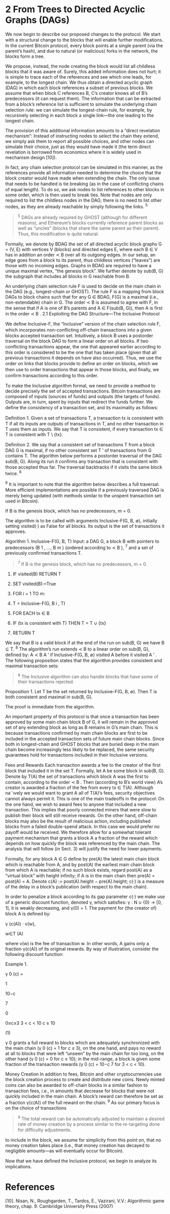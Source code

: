 # 2 From Trees to Directed Acyclic Graphs (DAGs)

We now begin to describe our proposed changes to the protocol. We start with a structural change to the blocks that will enable further modiﬁcations. In the current Bitcoin protocol, every block points at a single parent (via the parent’s hash), and due to natural (or malicious) forks in the network, the blocks form a tree.

We propose, instead, the node creating the block would list all childless blocks that it was aware of. Surely, this added information does not hurt; it is simple to trace each of the references and see which one leads, for example, to the longest chain. We thus obtain a directed acyclic graph (DAG) in which each block references a subset of previous blocks. We assume that when block C references B, C’s creator knows all of B’s predecessors (it can request them). The information that can be extracted from a block’s reference list is suﬃcient to simulate the underlying chain selection rule: we can simulate the longest-chain rule, for example, by recursively selecting in each block a single link—the one leading to the longest chain.

The provision of this additional information amounts to a “direct revelation mechanism”: Instead of instructing nodes to select the chain they extend, we simply ask them to report all possible choices, and other nodes can simulate their choice, just as they would have made it (the term direct revelation is borrowed from economics where it is widely used in mechanism design [10]).

In fact, any chain selection protocol can be simulated in this manner, as the references provide all information needed to determine the choice that the block creator would have made when extending the chain. The only issue that needs to be handled is tie breaking (as in the case of conﬂicting chains of equal length). To do so, we ask nodes to list references to other blocks in some order, which is then used to break ties. Note that nodes are only required to list the childless nodes in the DAG; there is no need to list other nodes, as they are already reachable by simply following the links. <sup>5</sup>

> <sup>5</sup> DAGs are already required by GHOST (although for diﬀerent reasons), and Ethereum’s blocks currently reference parent blocks as well as “uncles” (blocks that share the same parent as their parent). Thus, this modiﬁcation is quite natural.

Formally, we denote by BDAG the set of all directed acyclic block graphs G = (V, E) with vertices V (blocks) and directed edges E, where each B ∈ V has in addition an order ≺ B over all its outgoing edges. In our setup, an edge goes from a block to its parent, thus childless vertices (“leaves”) are those with no incoming edges. Graphs in BDAG are required to have a unique maximal vertex, “the genesis block”. We further denote by sub(B, G) the subgraph that includes all blocks in G reachable from B.

An underlying chain selection rule F is used to decide on the main chain in the DAG (e.g., longest-chain or GHOST). The rule F is a mapping from block DAGs to block chains such that for any G ∈ BDAG, F(G) is a maximal (i.e., non-extendable) chain in G. The order ≺ B is assumed to agree with F, in the sense that if A is one of B’s parents and A ∈ F(sub(B, G)), then A is ﬁrst in the order ≺ B .
2.1 Exploiting the DAG Structure—The Inclusive Protocol

We deﬁne Inclusive-F, the “Inclusive” version of the chain selection rule F, which incorporates non-conﬂicting oﬀ-chain transactions into a given blocks accepted transaction set. Intuitively, a block B uses a postorder traversal on the block DAG to form a linear order on all blocks. If two conﬂicting transactions appear, the one that appeared earlier according to this order is considered to be the one that has taken place (given that all previous transactions it depends on have also occurred). Thus, we use the order on links that blocks provide to deﬁne an order on blocks, which we then use to order transactions that appear in those blocks, and ﬁnally, we conﬁrm transactions according to this order.

To make the Inclusive algorithm formal, we need to provide a method to decide precisely the set of accepted transactions. Bitcoin transactions are composed of inputs (sources of funds) and outputs (the targets of funds). Outputs are, in turn, spent by inputs that redirect the funds further. We deﬁne the consistency of a transaction set, and its maximality as follows:

Deﬁnition 1. Given a set of transactions T, a transaction tx is consistent with T if all its inputs are outputs of transactions in T, and no other transaction in T uses them as inputs. We say that T is consistent, if every transaction tx ∈ T is consistent with T \ {tx}.

Deﬁnition 2. We say that a consistent set of transactions T from a block DAG G is maximal, if no other consistent set T ′ of transactions from G contains T.
The algorithm below performs a postorder traversal of the DAG sub(B, G). Along its run it conﬁrms any transaction that is consistent with those accepted thus far. The traversal backtracks if it visits the same block twice. <sup>6</sup>

<sup>6</sup> It is important to note that the algorithm below describes a full traversal. More eﬃcient implementations are possible if a previously traversed DAG is merely being updated (with methods similar to the unspent transaction set used in Bitcoin).

If B is the genesis block, which has no predecessors, m = 0.

The algorithm is to be called with arguments Inclusive-F(G, B, ∅), initially setting visited(·) as False for all blocks. Its output is the set of transactions it approves.

Algorithm 1. Inclusive-F(G, B, T) Input: a DAG G, a block B with pointers to predecessors (B 1 , ..., B m ) (ordered according to ≺ B ), <sup>7</sup> and a set of previously conﬁrmed transactions T.

> <sup>7</sup> If B is the genesis block, which has no predecessors, m = 0.

1. IF visited(B) RETURN T

2. SET visited(B):=True

3. FOR i = 1 TO m:

4. T = Inclusive-F(G, B i , T)

5. FOR EACH tx ∈ B

6. IF (tx is consistent with T) THEN T = T ∪ {tx}

7. RETURN T

We say that B is a valid block if at the end of the run on sub(B, G) we have B ⊆ T.  <sup>8</sup>  The algorithm’s run extends ≺ B to a linear order on sub(B, G), deﬁned by: A ≺ B A ′ if Inclusive-F(G, B, ∅) visited A before it visited A ′ . The following proposition states that the algorithm provides consistent and maximal transaction sets:

> <sup>8</sup> The Inclusive algorithm can also handle blocks that have some of their transactions rejected.

Proposition 1. Let T be the set returned by Inclusive-F(G, B, ∅). Then T is both consistent and maximal in sub(B, G).

The proof is immediate from the algorithm.

An important property of this protocol is that once a transaction has been approved by some main chain block B of G, it will remain in the approved set of any extending block as long as B remains in G’s main chain. This is because transactions conﬁrmed by main chain blocks are ﬁrst to be included in the accepted transaction sets of future main chain blocks. Since both in longest-chain and GHOST blocks that are buried deep in the main chain become increasingly less likely to be replaced, the same security guarantees hold for transactions included in their Inclusive versions.

Fees and Rewards Each transaction awards a fee to the creator of the ﬁrst block that included it in the set T. Formally, let A be some block in sub(B, G). Denote by T(A) the set of transactions which block A was the ﬁrst to contain, according to the order ≺ B . Then (according to B’s world view) A’s creator is awarded a fraction of the fee from every tx ∈ T(A). Although na¨ıvely we would want to grant A all of T(A)’s fees, security objectives cannot always permit it. This is one of the main tradeoﬀs in the protocol: On the one hand, we wish to award fees to anyone that included a new transaction. This implies that poorly connected miners that were slow to publish their block will still receive rewards. On the other hand, oﬀ-chain blocks may also be the result of malicious action, including published blocks from a failed double-spend attack. In this case we would prefer no payoﬀ would be received. We therefore allow for a somewhat tolerant payment mechanism that grants a block A a fraction of the reward which depends on how quickly the block was referenced by the main chain. The analysis that will follow (in Sect. 3) will justify the need for lower payments.

Formally, for any block A ∈ G deﬁne by pre(A) the latest main chain block which is reachable from A, and by post(A) the earliest main chain block from which A is reachable; if no such block exists, regard post(A) as a “virtual block” with height inﬁnity; if A is in the main chain then pre(A) = post(A) = A. Denote c(A) := post(A).height − pre(A).height; c(·) is a measure of the delay in a block’s publication (with respect to the main chain).

In order to penalize a block according to its gap parameter c(·) we make use of a generic discount function, denoted γ, which satisﬁes: γ : N ∪ {0} → [0, 1], it is weakly decreasing, and γ(0) = 1. The payment for (the creator of) block A is deﬁned by:

γ (c(A)) · v(w),

w∈T (A)

where v(w) is the fee of transaction w. In other words, A gains only a fraction γ(c(A)) of its original rewards. By way of illustration, consider the following discount function:

Example 1.

γ 0 (c) =

1

10−c

7

0

0≤c≤3 3 < c < 10 c ≥ 10

(1)

γ 0 grants a full reward to blocks which are adequately synchronized with the main chain (γ 0 (c) = 1 for c ≤ 3), on the one hand, and pays no reward at all to blocks that were left “unseen” by the main chain for too long, on the other hand (γ 0 (c) = 0 for c ≥ 10); in the mid-range, a block is given some fraction of the transaction rewards (γ 0 (c) = 10−c 7 for 3 < c < 10).

Money Creation In addition to fees, Bitcoin and other cryptocurrencies use the block creation process to create and distribute new coins. Newly minted coins can also be awarded to oﬀ-chain blocks in a similar fashion to transaction fees, i.e., in amounts that decrease for blocks that were not quickly included in the main chain. A block’s reward can therefore be set as a fraction γ(c(A)) of the full reward on the chain.  <sup>9</sup>  As our primary focus is on the choice of transactions

> <sup>9</sup> The total reward can be automatically adjusted to maintain a desired rate of money creation by a process similar to the re-targeting done for diﬃculty adjustments.

to include in the block, we assume for simplicity from this point on, that no money creation takes place (i.e., that money creation has decayed to negligible amounts—as will eventually occur for Bitcoin).

Now that we have deﬁned the Inclusive protocol, we begin to analyze its implications.

# References
[10]. Nisan, N., Roughgarden, T., Tardos, E., Vazirani, V.V.: Algorithmic game theory, chap. 9. Cambridge University Press (2007)